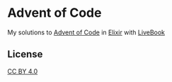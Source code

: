 # Advent of Code

My solutions to [Advent of Code](https://adventofcode.com) in [Elixir](https://elixir-lang.org) with [LiveBook](https://livebook.dev)

## License

[CC BY 4.0](https://creativecommons.org/licenses/by/4.0/)
